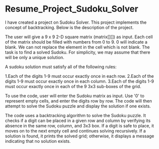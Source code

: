 # Resume_Project_Sudoku_Solver

I have created a project on Sudoku Solver. This project implements the concept of backtracking. Below is the description of the project.

The user will give a 9 x 9 2-D square matrix (matrix[][]) as input. Each cell of the matrix should be filled with numbers from 0 to 9. 0 will indicate a blank.
We can not replace the element in the cell which is not blank. The task is to find a solved Sudoku. For simplicity, we may assume that there will be only a unique solution.

A sudoku solution must satisfy all of the following rules:

1.Each of the digits 1-9 must occur exactly once in each row.
2.Each of the digits 1-9 must occur exactly once in each column.
3.Each of the digits 1-9 must occur exactly once in each of the 9 3x3 sub-boxes of the grid.

To use the  code, user will enter the Sudoku matrix as input. Use '0' to represent empty cells, and enter the digits row by row. The code will then attempt to solve the Sudoku puzzle and display the solution if one exists.

The code uses a backtracking algorithm to solve the Sudoku puzzle. It checks if a digit can be placed in a given row and column by verifying its absence in the same row, column, and 3x3 box. If a digit is safe to place, it moves on to the next empty cell and continues solving recursively. If a solution is found, it prints the solved grid; otherwise, it displays a message indicating that no solution exists.
